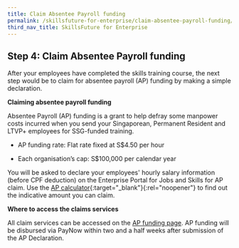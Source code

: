 ```yaml
---
title: Claim Absentee Payroll funding
permalink: /skillsfuture-for-enterprise/claim-absentee-payroll-funding/
third_nav_title: SkillsFuture for Enterprise
---
```


## Step 4: Claim Absentee Payroll funding

After your employees have completed the skills training course, the next step would be to claim for absentee payroll (AP) funding by making a simple declaration.

**Claiming absentee payroll funding**

Absentee Payroll (AP) funding is a grant to help defray some manpower costs incurred when you send your Singaporean, Permanent Resident and LTVP+ employees for SSG-funded training.  

- AP funding rate: Flat rate fixed at S$4.50 per hour  

- Each organisation’s cap: S$100,000 per calendar year

You will be asked to declare your employees' hourly salary information (before CPF deduction) on the Enterprise Portal for Jobs and Skills for AP claim. Use the [AP calculator](https://www.ssg.gov.sg/absentee-payroll-calculator.html){:target="_blank"}{:rel="noopener"} to find out the indicative amount you can claim. 

**Where to access the claims services**

All claim services can be accessed on the [AP funding page](https://sfec.enterprisejobskills.gov.sg/Callbackhandler/Prelogin.aspx). AP funding will be disbursed via PayNow within two and a half weeks after submission of the AP Declaration.


<script src="/jquery/jquery.min.js"></script>
<script src="/jquery/bp-menu-new-tab.js"></script>
<script src="/jquery/resize-tables.js"></script>

